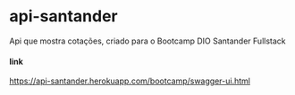 # api-santander
Api que mostra cotações, criado para o Bootcamp DIO Santander Fullstack

#### link
https://api-santander.herokuapp.com/bootcamp/swagger-ui.html
